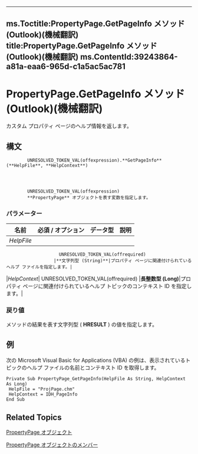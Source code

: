 

---
ms.Toctitle:PropertyPage.GetPageInfo メソッド (Outlook)(機械翻訳)
title:PropertyPage.GetPageInfo メソッド (Outlook)(機械翻訳)
ms.ContentId:39243864-a81a-eaa6-965d-c1a5ac5ac781
---
# PropertyPage.GetPageInfo メソッド (Outlook)(機械翻訳)




カスタム プロパティ ページのヘルプ情報を返します。

## 構文

            UNRESOLVED_TOKEN_VAL(offexpression).**GetPageInfo**(**HelpFile**, **HelpContext**)




            UNRESOLVED_TOKEN_VAL(offexpression)
            **PropertyPage** オブジェクトを表す変数を指定します。

### パラメーター

|**名前**|**必須 / オプション**|**データ型**|**説明**|
|---|---|---|---|
|*HelpFile*|
                        UNRESOLVED_TOKEN_VAL(offrequired)
                      |**文字列型 (String)**|プロパティ ページに関連付けられているヘルプ ファイルを指定します。|
|*HelpContext*|
                        UNRESOLVED_TOKEN_VAL(offrequired)
                      |**長整数型 (Long)**|プロパティ ページに関連付けられているヘルプ トピックのコンテキスト ID を指定します。|



### 戻り値
メソッドの結果を表す文字列型 ( **HRESULT** ) の値を指定します。





## 例
次の Microsoft Visual Basic for Applications (VBA) の例は、表示されているトピックのヘルプ ファイルの名前とコンテキスト ID を取得します。

```vba
Private Sub PropertyPage_GetPageInfo(HelpFile As String, HelpContext As Long) 
 HelpFile = "ProjPage.chm" 
 HelpContext = IDH_PageInfo 
End Sub
```




## Related Topics

[PropertyPage オブジェクト](22e561d5-603e-2cf3-e142-6173dd0d4c25.md)

[PropertyPage オブジェクトのメンバー](d4524c0d-8134-9770-5d4a-162104b0308a.md)




